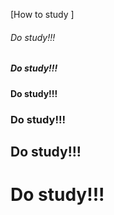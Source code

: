 
[How to study ]
###### Do study!!!
##### Do study!!!
#### Do study!!!
### Do study!!!
## Do study!!!
# Do study!!!
